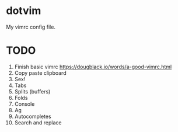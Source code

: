 # dotvim
My vimrc config file.

# TODO

1. Finish basic vimrc https://dougblack.io/words/a-good-vimrc.html
2. Copy paste clipboard
3. Sex!
4. Tabs
5. Splits (buffers)
6. Folds
7. Console
8. Ag
9. Autocompletes
10. Search and replace
